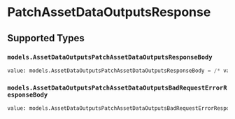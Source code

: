 # PatchAssetDataOutputsResponse


## Supported Types

### `models.AssetDataOutputsPatchAssetDataOutputsResponseBody`

```python
value: models.AssetDataOutputsPatchAssetDataOutputsResponseBody = /* values here */
```

### `models.AssetDataOutputsPatchAssetDataOutputsBadRequestErrorResponseBody`

```python
value: models.AssetDataOutputsPatchAssetDataOutputsBadRequestErrorResponseBody = /* values here */
```

